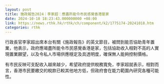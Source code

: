 ```yaml
---
layout: post
title: 施政報告2024｜李家超：應盡所能令市民感覺香港是家
date: 2024-10-18 18:23:43.000000000 +08:00
link: https://news.rthk.hk/rthk/ch/component/k2/1775174-20241018.htm
categories: rthk
---
```


行政長官李家超出席本台有關《施政報告》的英文節目，被問到能否協助青年置業，他表示，政府應竭盡所能令市民感覺香港是家，包括協助收入相對不高的人實現置業願望，以及令私人市場供應穩定及具透明度，確保無人能夠控制價格。

有市民反映可支配收入越來越少，希望政府提供稅務寬免，李家超就表示，相對而言，香港市民要繳交的稅款已較其他地方低，但政府會在能力範圍內研究各種可能性。
